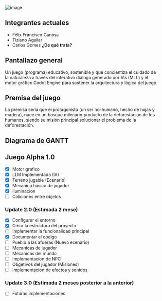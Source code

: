 ![image](https://i.postimg.cc/HnHQtjQX/Logo-boceto-nwn.png)

**Integrantes actuales**
---------------
- Félix Francisco Canosa
- Tiziano Aguilar
- Carlos Gomes
**¿De qué trata?**


**Pantallazo general**
--------------------

Un juego (programa) educativo, sostenible y que concientiza el cuidado de la naturaleza a través del interativo diálogo generado por IAs (MLL) y el motor gráfico Godot Engine para sostener la arquitectura y lógica del juego.

**Premisa del juego**
--------------------

La premisa sería que el protagonista (un ser no-humano, hecho de hojas y madera), nace en un bosque milenario producto de la deforestación de los humanos, siendo su misión principal solucionar el problema de la deforestación.


**Diagrama de GANTT**
---------------------


## Juego Alpha 1.0

- [x] Motor grafico
- [x] LLM Implementada (IA)
- [x] Terreno jugable (Ecenario)
- [x] Mecanica basica de jugador
- [x] Iluminacion
- [ ] Coliciones entre objetos

### Update 2.0 (Estimada 2 mese)

- [x] Configurar el entorno
- [x] Crear la estructura del proyecto
- [ ] Implementar la funcionalidad principal
- [x] Documentar el código
- [ ] Pueblo a las afueras (Nuevo ecenario)
- [ ] Mecanicas de jugador
- [ ] Mecanicas del mundo
- [ ] Implementacion de NPC
- [ ] Obgetivos del jugador (Misiones)
- [ ] Implementacion de efectos y sonidos
 
### Update 3.0 (Estimada 2 meses posterior a la anterior)

- [ ] Futuras implementaciónes



